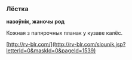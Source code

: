 ### Лёстка
**назоўнік, жаночы род**

Кожная з папярочных планак у кузаве калёс.

<a rel="author">[http://rv-blr.com/](http://rv-blr.com/slounik.jsp?letterId=0&maskId=0&pageId=1539)</a>
